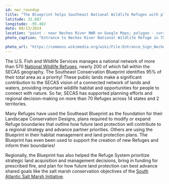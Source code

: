 ```yaml
---
id: nwr_roundup
title: "The Blueprint helps Southeast National Wildlife Refuges with planning and protection"
latitude: 31.887
longitude: -95.402
date: 08/13/2024
location: "point - near Neches River NWR on Google Maps; polygon - current boundaries of all NWRs SECAS has worked with"
photo_caption: "Entrance to Neches River National Wildlife Refuge in TX. Photo: Larry D. Moore/Wikimedia, CC BY 4.0."

photo_url: "https://commons.wikimedia.org/wiki/File:Entrance_Sign_Neches_River_NWR.jpg"
---
```


The U.S. Fish and Wildlife Services manages a national network of more than 570 [National Wildlife Refuges](https://www.fws.gov/program/national-wildlife-refuge-system), nearly 200 of which fall within the SECAS geography. The Southeast Conservation Blueprint identifies 95% of their total area as a priority! These public lands make a significant contribution to the SECAS vision of a connected network of lands and waters, providing important wildlife habitat and opportunities for people to connect with nature. So far, SECAS has supported planning efforts and regional decision-making on more than 70 Refuges across 14 states and 2 territories.


Many Refuges have used the Southeast Blueprint as the foundation for their Landscape Conservation Designs, plans required to modify or expand Refuge boundaries that outline how future land protection will contribute to a regional strategy and advance partner priorities. Others are using the Blueprint in their habitat management and land protection plans. The Blueprint has even been used to support the creation of new Refuges and inform their boundaries!


Regionally, the Blueprint has also helped the Refuge System prioritize strategic land acquisition and management decisions, bring in funding for prescribed fire, and plan for how future land protection can best advance shared goals like the salt marsh conservation objectives of the [South Atlantic Salt Marsh Initiative](https://marshforward.org/).

